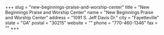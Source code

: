 +++
slug = "new-beginnings-praise-and-worship-center"
title = "New Beginnings Praise and Worship Center"
name = "New Beginnings Praise and Worship Center"
address = "1091 S. Jeff Davis Dr."
city = "Fayetteville"
state = "GA"
postal = "30215"
website = ""
phone = "770-460-1346"
fax = ""
+++
